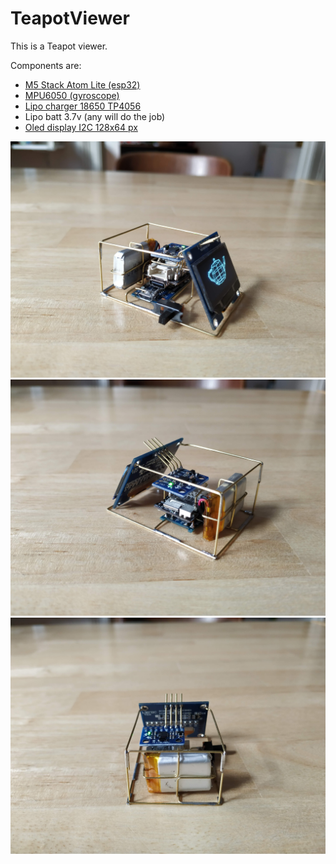 # TeapotViewer

This is a Teapot viewer.

Components are:
- [M5 Stack Atom Lite (esp32)](https://es.aliexpress.com/item/1005003299215808.html?src=google&src=google&memo1=freelisting&albch=shopping&acnt=494-037-6276&slnk=&plac=&mtctp=&albbt=Google_7_shopping&albagn=888888&isSmbAutoCall=false&needSmbHouyi=false&albcp=12554800262&albag=127990761348&trgt=1284054470089&crea=de1005003299215808&netw=u&device=c&albpg=1284054470089&albpd=de1005003299215808&gclid=Cj0KCQiAweaNBhDEARIsAJ5hwbewuiLGytamOwjkDakpk89DlHE3uehlswc7mRKHXS2cov_-Qmv65SgaAsyYEALw_wcB&gclsrc=aw.ds&aff_fcid=74514e72dded4dda87e4f78813dbdb6d-1639611001388-01689-UneMJZVf&aff_fsk=UneMJZVf&aff_platform=aaf&sk=UneMJZVf&aff_trace_key=74514e72dded4dda87e4f78813dbdb6d-1639611001388-01689-UneMJZVf&terminal_id=f6f81c9db1aa44f09918c34815bbc1f4&afSmartRedirect=n)
- [MPU6050 (gyroscope)](https://es.aliexpress.com/item/32340949017.html?spm=a2g0o.productlist.0.0.21ae4e8bK3GzVb&algo_pvid=1c4dc62d-ba79-4589-a44a-a0f6dd77ec52&algo_exp_id=1c4dc62d-ba79-4589-a44a-a0f6dd77ec52-0&pdp_ext_f=%7B%22sku_id%22%3A%2210000000609322940%22%7D)
- [Lipo charger 18650 TP4056](https://es.aliexpress.com/item/32930640893.html?spm=a2g0o.detail.1000014.6.4c265368KqUrRJ&gps-id=pcDetailBottomMoreOtherSeller&scm=1007.33416.213724.0&scm_id=1007.33416.213724.0&scm-url=1007.33416.213724.0&pvid=e3d4557d-a5e6-4d95-8fef-3338abfc6276&_t=gps-id:pcDetailBottomMoreOtherSeller,scm-url:1007.33416.213724.0,pvid:e3d4557d-a5e6-4d95-8fef-3338abfc6276,tpp_buckets:668%232846%238112%231997&pdp_ext_f=%7B%22sceneId%22:%2223416%22,%22sku_id%22:%2212000021578610071%22%7D&compareFields=formatted_price:%E2%82%AC%201,57;itemId:32930640893;freight_formatted_price:null;source:recommend-ump;is_freeshipping:null;trade_order:2363)
- Lipo batt 3.7v (any will do the job)
- [Oled display I2C 128x64 px](https://es.aliexpress.com/item/32920071528.html?spm=a2g0o.productlist.0.0.23615b7fkqiD2X&algo_pvid=60d60d66-2e3e-4dd7-929f-71776557c560&algo_exp_id=60d60d66-2e3e-4dd7-929f-71776557c560-6&pdp_ext_f=%7B%22sku_id%22%3A%2210000001191142999%22%7D)

![Photo00](https://github.com/Nomte/TeapotViewer/blob/main/IMG_20210228_154640.jpg?raw=true)
![Photo01](https://github.com/Nomte/TeapotViewer/blob/main/IMG_20210228_154624.jpg?raw=true)
![Photo02](https://github.com/Nomte/TeapotViewer/blob/main/IMG_20210228_154653.jpg?raw=true)
